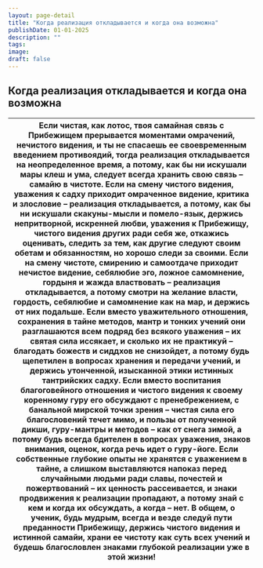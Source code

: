 ```yaml
---
layout: page-detail
title: "Когда реализация откладывается и когда она возможна"
publishDate: 01-01-2025
description: ""
tags:
image:
draft: false
---
```


## Когда реализация откладывается и когда она возможна
| Если чистая, как лотос, твоя самайная связь с Прибежищем  прерывается моментами омрачений, нечистого видения,  и ты не спасаешь ее своевременным введением противоядий, тогда реализация откладывается на неопределенное время,  а потому, как бы ни искушали мары клеш и ума,  следует всегда хранить свою связь – самайю в чистоте. Если на смену чистого видения, уважения к садху  приходит омраченное видение, критика и злословие –  реализация откладывается, а потому, как бы ни искушали скакуны-мысли и помело-язык,  держись непритворной, искренней любви,  уважения к Прибежищу, чистого видения других ради себя же,  откажись оценивать, следить за тем,  как другие следуют своим обетам и обязанностям, но хорошо следи за своими. Если на смену чистоте, смирению и самоотдаче  приходит нечистое видение, себялюбие эго, ложное самомнение,  гордыня и жажда властвовать –  реализация откладывается, а потому смотри на желание власти, гордость, себялюбие  и самомнение как на мар, и держись от них подальше. Если вместо уважительного отношения, сохранения в тайне методов,  мантр и тонких учений они разглашаются всем подряд  без всякого уважения – их святая сила иссякает, и сколько их не практикуй –  благодать божеств и сиддхов не снизойдет, а потому будь щепетилен в вопросах хранения и передачи учений,  и держись утонченной, изысканной этики  истинных тантрийских садху. Если вместо воспитания благоговейного отношения  и чистого видения  к своему коренному гуру его обсуждают с пренебрежением, с банальной мирской точки зрения –  чистая сила его благословений течет мимо,  и пользы от полученной дикши, гуру-мантры и методов –  как от снега зимой, а потому будь всегда бдителен в вопросах уважения,  знаков внимания, оценок, когда речь идет о гуру-йоге. Если собственные глубокие опыты не хранятся с уважением в тайне,  а слишком выставляются напоказ перед случайными людьми  ради славы, почестей и пожертвований – их ценность рассеивается,  и знаки продвижения к реализации пропадают, а потому знай с кем и когда их обсуждать, а когда – нет. В общем, о ученик, будь мудрым,  всегда и везде следуй пути преданности Прибежищу,  держись чистого видения и истинной самайи,  храни ее чистоту как суть всех учений и будешь благословлен знаками глубокой реализации  уже в этой жизни! |
| ----------------------------------------------------------------------------------------------------------------------------------------------------------------------------------------------------------------------------------------------------------------------------------------------------------------------------------------------------------------------------------------------------------------------------------------------------------------------------------------------------------------------------------------------------------------------------------------------------------------------------------------------------------------------------------------------------------------------------------------------------------------------------------------------------------------------------------------------------------------------------------------------------------------------------------------------------------------------------------------------------------------------------------------------------------------------------------------------------------------------------------------------------------------------------------------------------------------------------------------------------------------------------------------------------------------------------------------------------------------------------------------------------------------------------------------------------------------------------------------------------------------------------------------------------------------------------------------------------------------------------------------------------------------------------------------------------------------------------------------------------------------------------------------------------------------------------------------------------------------------------------------------------------------------------------------------------------------------------------------------------------------------------------------------------------------------------------------------------------------------------------------------------------------------------------------------------------------------------------------------------------------------------------------------------------------------------------------------------------------- |
  
  
